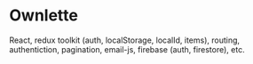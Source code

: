 # Ownlette
React, redux toolkit (auth, localStorage, localId, items), routing, authentiction, pagination, email-js, firebase (auth, firestore), etc.
